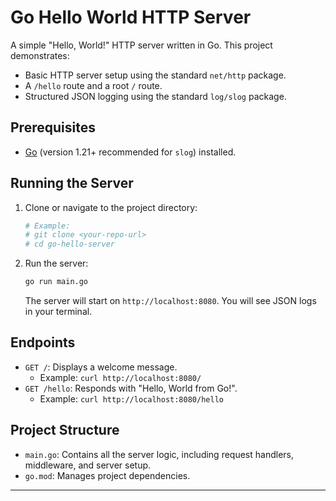 # Go Hello World HTTP Server

A simple "Hello, World!" HTTP server written in Go. This project demonstrates:

- Basic HTTP server setup using the standard `net/http` package.
- A `/hello` route and a root `/` route.
- Structured JSON logging using the standard `log/slog` package.

## Prerequisites

- [Go](https://go.dev/dl/) (version 1.21+ recommended for `slog`) installed.

## Running the Server

1.  Clone or navigate to the project directory:

    ```bash
    # Example:
    # git clone <your-repo-url>
    # cd go-hello-server
    ```

2.  Run the server:
    ```bash
    go run main.go
    ```
    The server will start on `http://localhost:8080`. You will see JSON logs in your terminal.

## Endpoints

- `GET /`: Displays a welcome message.
  - Example: `curl http://localhost:8080/`
- `GET /hello`: Responds with "Hello, World from Go!".
  - Example: `curl http://localhost:8080/hello`

## Project Structure

- `main.go`: Contains all the server logic, including request handlers, middleware, and server setup.
- `go.mod`: Manages project dependencies.

---
